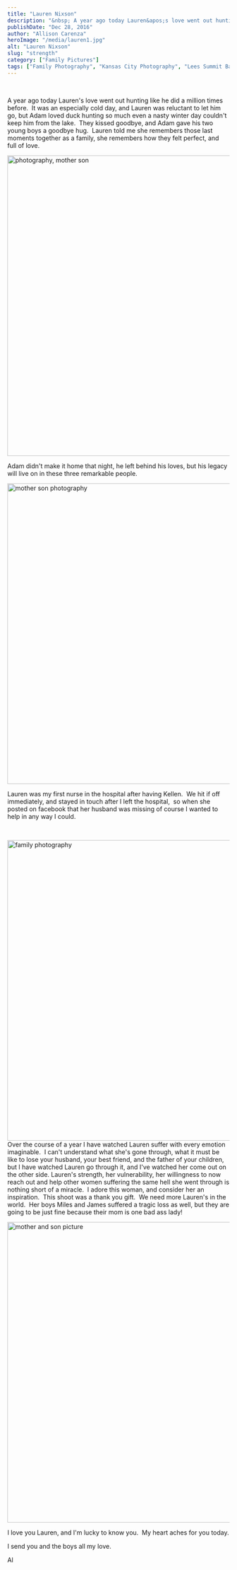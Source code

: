 ```yaml
---
title: "Lauren Nixson"
description: "&nbsp; A year ago today Lauren&apos;s love went out hunting like he did a million times before.  It was an "
publishDate: "Dec 28, 2016"
author: "Allison Carenza"
heroImage: "/media/lauren1.jpg"
alt: "Lauren Nixson"
slug: "strength"
category: ["Family Pictures"]
tags: ["Family Photography", "Kansas City Photography", "Lees Summit Baby Photographer", "Mother-Son Pictures"]
---
```


<p>&nbsp;</p>
<p>A year ago today Lauren&apos;s love went out hunting like he did a million times before.  It was an especially cold day, and Lauren was reluctant to let him go, but Adam loved duck hunting so much even a nasty winter day couldn&apos;t keep him from the lake.  They kissed goodbye, and Adam gave his two young boys a goodbye hug.  Lauren told me she remembers those last moments together as a family, she remembers how they felt perfect, and full of love.</p>
<p><img class="alignnone wp-image-48900 size-full" src="/media/lauren1.jpg" alt="photography, mother son" width="930" height="680"   /></p>
<p>Adam didn&apos;t make it home that night, he left behind his loves, but his legacy will live on in these three remarkable people.</p>
<p><img class="alignnone wp-image-48901 size-full" src="/media/lauren2.jpg" alt="mother son photography" width="930" height="680"   /></p>
<p>Lauren was my first nurse in the hospital after having Kellen.  We hit if off immediately, and stayed in touch after I left the hospital,  so when she posted on facebook that her husband was missing of course I wanted to help in any way I could.</p>
<p>&nbsp;</p>
<p><img class="alignnone wp-image-48904 size-full" src="/media/lauren5.jpg" alt="family photography" width="930" height="680"   /><br />
Over the course of a year I have watched Lauren suffer with every emotion imaginable.  I can&apos;t understand what she&apos;s gone through, what it must be like to lose your husband, your best friend, and the father of your children, but I have watched Lauren go through it, and I&apos;ve watched her come out on the other side. Lauren&apos;s strength, her vulnerability, her willingness to now reach out and help other women suffering the same hell she went through is nothing short of a miracle.  I adore this woman, and consider her an inspiration.  This shoot was a thank you gift.  We need more Lauren&apos;s in the world.  Her boys Miles and James suffered a tragic loss as well, but they are going to be just fine because their mom is one bad ass lady!</p>
<p><img class="alignnone wp-image-48902 size-full" src="/media/lauren3.jpg" alt="mother and son picture" width="930" height="680"   /></p>
<p>I love you Lauren, and I&apos;m lucky to know you.  My heart aches for you today.</p>
<p>I send you and the boys all my love.</p>
<p>Al</p>
<p>&nbsp;</p>
<p>&nbsp;</p>
